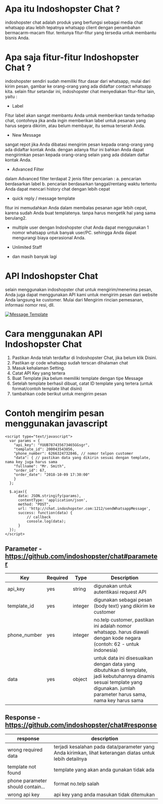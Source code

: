 # Apa itu Indoshopster Chat ?
indoshopster chat adalah produk yang berfungsi sebagai media chat whatsapp atau lebih tepatnya whatsapp client dengan penambahan bermacarm-macam fitur. tentunya fitur-fitur yang tersedia untuk membantu bisnis Anda.

# Apa saja fitur-fitur Indoshopster Chat ?
indoshopster sendiri sudah memiliki fitur dasar dari whatsapp, mulai dari kirim pesan, gambar ke orang-orang yang ada didaftar contact whatsapp kita. selain fitur setandar ini, indoshopster chat menyediakan fitur-fitur lain, yaitu :

- Label

Fitur label akan sangat membantu Anda untuk memberikan tanda terhadap chat, contohnya jika anda ingin memberikan label untuk pesanan yang harus segera dikirim, atau belum membayar, itu semua terserah Anda.


- New Message

sangat repot jika Anda dibatasi mengirim pesan kepada orang-orang yang ada didaftar kontak Anda. dengan adanya fitur ini bahkan Anda dapat mengirimkan pesan kepada orang-orang selain yang ada didalam daftar kontak Anda.


- Advanced Filter

dalam Advanced filter terdapat 2 jenis filter pencarian :
a. pencarian berdasarkan label
b. pencarian berdasarkan tanggal/rentang waktu tertentu
Anda dapat mencari history chat dengan lebih cepat


- quick reply / message template

fitur ini memudahkan Anda dalam membalas pesanan agar lebih cepat, karena sudah Anda buat templatenya. tanpa harus mengetik hal yang sama berulang2.


- multiple user
dengan Indoshopster chat Anda dapat menggunakan 1 nomor whatsapp untuk banyak user/PC. sehingga Anda dapat mengurangi biaya operasional Anda.

- Unlimited Staff
- dan masih banyak lagi

# API Indoshopster Chat
selain menggunakan indoshopster chat untuk mengirim/menerima pesan, Anda juga dapat menggunakan API kami untuk mengirim pesan dari website Anda langsung ke customer. Mulai dari Mengirim rincian pemesanan, informasi nomor resi, dll.

[![Message Template](https://i.imgur.com/zB7qCAA.png "Message Template")](https://i.imgur.com/zB7qCAA.png "Message Template")

# Cara menggunakan API Indoshopster Chat
1. Pastikan Anda telah terdaftar di Indoshopster Chat, jika belum klik Disini.
2. Pastikan qr code whatsapp sudah terscan dihalaman chat
3. Masuk kehalaman Setting.
4. Catat API Key yang tertera
5. Buat Template jika belum memiliki template dengan tipe Message
6. Setelah template berhasil dibuat, catat ID template yang tertera (untuk format/contoh template lihat disini)
7. tambahkan code berikut untuk mengirim pesan

# Contoh mengirim pesan menggunakan javascript
```
<script type="text/javascript">
  var params = {
    "api_key": "YUUB787435673465GGsgr", 
    "template_id": 200043543856, 
    "phone_number": 6266324732846, // nomor telpon customer
    "data": { // pastikan data yang dikirin sesuai dengan template, nama key juga harus sama
	"fullname": "Mr. Smith", 
	"order_id": 67,
	"order_date": "2018-10-09 17:30:00"
    }
  };
  
  $.ajax({
      data: JSON.stringify(params),
      contentType: 'application/json',
      method: "POST",
      url: 'http://chat.indoshopster.com:1212/sendWhatsappMessage',                      
      success: function(data) {
      	  // callback
          console.log(data);
      }
  });
</script>
```

## Parameter - https://github.com/indoshopster/chat#parameter
| Key  |  Required | Type  | Description  |
| ------------ | ------------ | ------------ | ------------ |
|  api_key |  yes | string  |  digunakan untuk autentikasi request API |
|  template_id | yes  | integer  | digunakan sebagai pesan (body text) yang dikirim ke customer  |
| phone_number  | yes  | integer  | no.telp customer, pastikan ini adalah nomor whatsapp. harus diawali dengan kode negara (contoh: 62 - untuk indonesia)  |
| data  |  yes | object  |  untuk data ini disesuaikan dengan data yang dibutuhkan di template, jadi kebutuhannya dinamis sesuai template yang digunakan. jumlah parameter harus sama, nama key harus sama |


## Response - https://github.com/indoshopster/chat#response
|  response  |  description  |
| ------------ | ------------ |
|  wrong required data  |  terjadi kesalahan pada data/parameter yang Anda kirimkan, lihat keterangan diatas untuk lebih detailnya  |
|  template not found  |  template yang akan anda gunakan tidak ada  |
|  phone parameter should contain...  |  format no.telp salah  |
|  wrong api key  |  api key yang anda masukan tidak ditemukan  |



